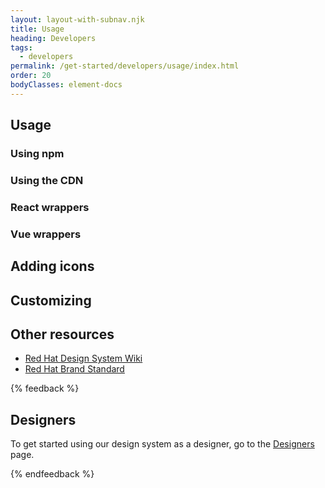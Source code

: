 ```yaml
---
layout: layout-with-subnav.njk
title: Usage
heading: Developers
tags:
  - developers
permalink: /get-started/developers/usage/index.html
order: 20
bodyClasses: element-docs
---
```


## Usage

### Using npm

### Using the CDN

### React wrappers

### Vue wrappers

## Adding icons

## Customizing

## Other resources

- [Red Hat Design System Wiki](https://github.com/RedHat-UX/red-hat-design-system/wiki)
- [Red Hat Brand Standard](https://www.redhat.com/en/about/brand/standards)

{% feedback %}
  <h2>Designers</h2>
  <p>To get started using our design system as a designer, go to the <a href="get-started/designers">Designers</a> page.</p>
{% endfeedback %}